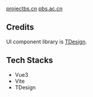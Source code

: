 [projectbs.cn](https://projectbs.cn) [pbs.ac.cn](https://pbs.ac.cn)

## Credits

UI component library is [TDesign](https://github.com/Tencent/tdesign-vue-next).

## Tech Stacks

* Vue3
* Vite
* TDesign